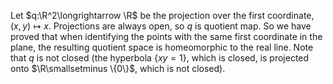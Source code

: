Let $q:\R^2\longrightarrow \R$ be the projection over the first coordinate, $(x,y)\longmapsto x$. Projections are always open, so $q$ is quotient map. So we have proved that when identifying the points with the same first coordinate in the plane, the resulting quotient space is homeomorphic to the real line. Note that $q$ is not closed (the hyperbola $\{xy=1\}$, which is closed, is projected onto $\R\smallsetminus \{0\}$, which is not closed).